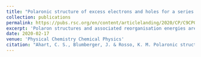 ```yaml
---
title: "Polaronic structure of excess electrons and holes for a series of bulk iron oxides"
collection: publications
permalink: https://pubs.rsc.org/en/content/articlelanding/2020/CP/C9CP06482F
excerpt: 'Polaron structures and associated reorganisation energies are calculated for a series of iron oxides.'
date: 2020-02-17
venue: 'Physical Chemistry Chemical Physics'
citation: "Ahart, C. S., Blumberger, J. & Rosso, K. M. Polaronic structure of excess electrons and holes for a series of bulk iron oxides. Phys. Chem. Chem. Phys. 22, 10699–10709 (2020)."
---
```

